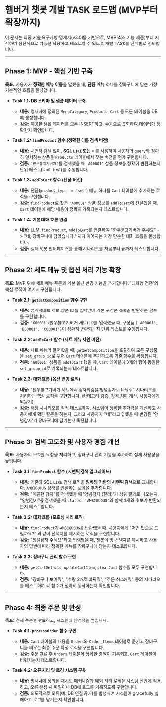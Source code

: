 # 햄버거 챗봇 개발 TASK 로드맵 (MVP부터 확장까지)

이 문서는 최종 기술 요구사항 명세서(v3.0)를 기반으로, MVP(최소 기능 제품)부터 시작하여 점진적으로 기능을 확장하고 테스트할 수 있도록 개발 TASK를 단계별로 정의합니다.

---

## **Phase 1: MVP - 핵심 기반 구축**

**목표:** 사용자가 **정확한 메뉴 이름**을 말했을 때, **단품 메뉴** 하나를 장바구니에 담는 가장 기본적인 흐름을 완성합니다.

-   **Task 1.1: DB 스키마 및 샘플 데이터 구축**
    -   **내용:** 명세서에 정의된 `MenuCategory`, `Products`, `Cart` 등 모든 테이블을 DB에 생성합니다.
    -   **검증:** 제공된 샘플 데이터를 모두 INSERT하고, 수동으로 조회하여 데이터가 정확한지 확인합니다.

-   **Task 1.2: `findProduct` 함수 (정확한 이름 검색 버전)**
    -   **내용:** 시맨틱 검색 없이, **SQL `LIKE` 또는 `=`** 를 사용하여 사용자의 `query`와 정확히 일치하는 상품을 `Products` 테이블에서 찾는 버전을 먼저 구현합니다.
    -   **검증:** `'한우불고기버거'`를 검색했을 때 `'A00001'` 상품 정보를 정확히 반환하는지 단위 테스트(Unit Test)를 수행합니다.

-   **Task 1.3: `addToCart` 함수 (단품 버전)**
    -   **내용:** 단품(`product_type != 'set'`) 메뉴 하나를 `Cart` 테이블에 추가하는 로직을 구현합니다.
    -   **검증:** `findProduct`로 찾은 `'A00001'` 상품 정보를 `addToCart`에 전달했을 때, `Cart` 테이블에 해당 내용이 정확히 기록되는지 테스트합니다.

-   **Task 1.4: 기본 대화 흐름 연결**
    -   **내용:** LLM, `findProduct`, `addToCart`를 연결하여 "한우불고기버거 주세요" -> "네, 장바구니에 담았습니다." 까지 이어지는 가장 단순한 대화 흐름을 완성합니다.
    -   **검증:** 실제 챗봇 인터페이스를 통해 시나리오를 처음부터 끝까지 테스트합니다.

---

## **Phase 2: 세트 메뉴 및 옵션 처리 기능 확장**

**목표:** MVP 위에 세트 메뉴 주문과 기본 옵션 변경 기능을 추가합니다. '대화형 검증'의 핵심 로직이 여기서 구현됩니다.

-   **Task 2.1: `getSetComposition` 함수 구현**
    -   **내용:** 명세서대로 세트 상품 ID를 입력받아 기본 구성품 목록을 반환하는 함수를 구현합니다.
    -   **검증:** `'G00001'`(한우불고기버거 세트) ID를 입력했을 때, 구성품 `['A00001', 'B00001', 'C00001']`이 정확히 반환되는지 단위 테스트를 수행합니다.

-   **Task 2.2: `addToCart` 함수 (세트 메뉴 지원 버전)**
    -   **내용:** 세트 메뉴가 들어왔을 때, `getSetComposition`을 호출하여 모든 구성품을 `set_group_id`로 묶어 `Cart` 테이블에 추가하도록 기존 함수를 확장합니다.
    -   **검증:** `'G00001'` 상품을 `addToCart` 했을 때, `Cart` 테이블에 3개의 행이 동일한 `set_group_id`로 기록되는지 테스트합니다.

-   **Task 2.3: 대화 흐름 (옵션 변경 로직)**
    -   **내용:** "한우불고기버거 세트에서 감자튀김을 양념감자로 바꿔줘" 시나리오를 처리하는 핵심 로직을 구현합니다. (카테고리 검증, 가격 차이 계산, 사용자에게 되묻기)
    -   **검증:** 해당 시나리오를 직접 테스트하여, 시스템이 정확한 추가금을 계산하고 사용자에게 확인 질문을 하는지, 그리고 사용자가 "네"라고 답했을 때 변경된 '양념감자'가 장바구니에 담기는지 확인합니다.

---

## **Phase 3: 검색 고도화 및 사용자 경험 개선**

**목표:** 사용자의 모호한 요청을 처리하고, 장바구니 관리 기능을 추가하여 실제 사용성을 높입니다.

-   **Task 3.1: `findProduct` 함수 (시맨틱 검색 업그레이드)**
    -   **내용:** 기존의 SQL `LIKE` 검색 로직을 **임베딩 기반의 시맨틱 검색**으로 교체합니다. `AMBIGUOUS` 상태를 반환하는 로직을 추가합니다.
    -   **검증:** "매콤한 감자"를 검색했을 때 '양념감자 (칠리)'가 상위 결과로 나오는지, "양념감자"를 검색했을 때 `status: 'AMBIGUOUS'`와 함께 4개의 후보가 반환되는지 테스트합니다.

-   **Task 3.2: 대화 흐름 (모호성 처리 로직)**
    -   **내용:** `findProduct`가 `AMBIGUOUS`를 반환했을 때, 사용자에게 "어떤 맛으로 드릴까요?" 와 같이 선택지를 제시하는 로직을 구현합니다.
    -   **검증:** "양념감자 주세요"라고 입력했을 때, 챗봇이 맛 선택지를 제시하고 사용자의 답변에 따라 정확한 메뉴를 장바구니에 담는지 테스트합니다.

-   **Task 3.3: 장바구니 관리 함수 구현**
    -   **내용:** `getCartDetails`, `updateCartItem`, `clearCart` 함수를 모두 구현합니다.
    -   **검증:** "장바구니 보여줘", "수량 2개로 바꿔줘", "주문 취소해줘" 등의 시나리오를 테스트하여 각 함수가 정확히 동작하는지 확인합니다.

---

## **Phase 4: 최종 주문 및 완성**

**목표:** 전체 주문을 완료하고, 시스템의 안정성을 높입니다.

-   **Task 4.1: `processOrder` 함수 구현**
    -   **내용:** `Cart` 테이블의 내용을 `Orders`와 `Order_Items` 테이블로 옮기고 장바구니를 비우는 최종 주문 확정 로직을 구현합니다.
    -   **검증:** 주문 완료 후 `Orders` 테이블에 정확한 총액이 기록되고, `Cart` 테이블이 비워지는지 테스트합니다.

-   **Task 4.2: 오류 처리 및 로깅 시스템 구축**
    -   **내용:** 명세서에 정의된 재시도 메커니즘과 예외 처리 로직을 시스템 전반에 적용하고, 오류 발생 시 파일이나 DB에 로그를 기록하도록 구현합니다.
    -   **검증:** 의도적으로 오류(예: DB 연결 끊기)를 발생시켜 시스템이 gracefully 실패하고 로그를 남기는지 확인합니다.